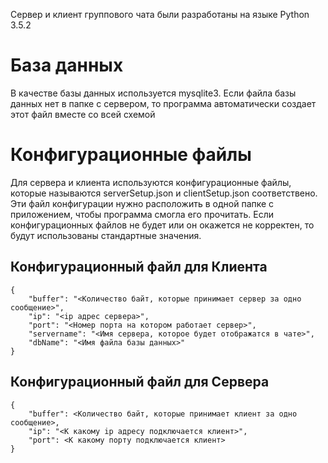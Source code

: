 Сервер и клиент группового чата были разработаны на языке Python 3.5.2

# База данных
В качестве базы данных используется mysqlite3. Если файла базы данных нет в папке с сервером, то программа автоматически создает этот файл вместе со всей схемой
# Конфигурационные файлы
Для сервера и клиента используются конфигурационные файлы, которые называются serverSetup.json и clientSetup.json соответствено. Эти файл конфигурации нужно расположить в одной папке с приложением, чтобы программа смогла его прочитать. Если конфигурационных файлов не будет или он окажется не корректен, то будут использованы стандартные значения.
## Конфигурационный файл для Клиента
```
{
    "buffer": "<Количество байт, которые принимает сервер за одно сообщение>",
    "ip": "<ip адрес сервера>",
    "port": "<Номер порта на котором работает сервер>",
    "servername": "<Имя сервера, которое будет отображатся в чате>",
    "dbName": "<Имя файла базы данных>"
}
```
## Конфигурационный файл для Сервера
```
{
    "buffer": <Количество байт, которые принимает клиент за одно сообщение>,
    "ip": "<К какому ip адресу подключается клиент>",
    "port": <К какому порту подключается клиент>
}
```